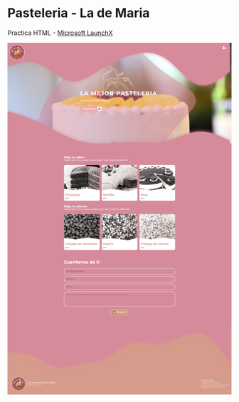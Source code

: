 # Pasteleria - La de Maria
Practica HTML - [Microsoft LaunchX](https://github.com/Orloxx23/LaunchX)

![](https://github.com/Orloxx23/pasteleria/blob/main/screenshot.png)

